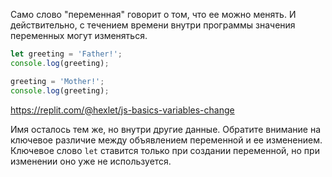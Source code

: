
Само слово "переменная" говорит о том, что ее можно менять. И действительно, с течением времени внутри программы значения переменных могут изменяться.

```javascript
let greeting = 'Father!';
console.log(greeting);

greeting = 'Mother!';
console.log(greeting);
```

https://replit.com/@hexlet/js-basics-variables-change

Имя осталось тем же, но внутри другие данные. Обратите внимание на ключевое различие между объявлением переменной и ее изменением. Ключевое слово `let` ставится только при создании переменной, но при изменении оно уже не используется.
